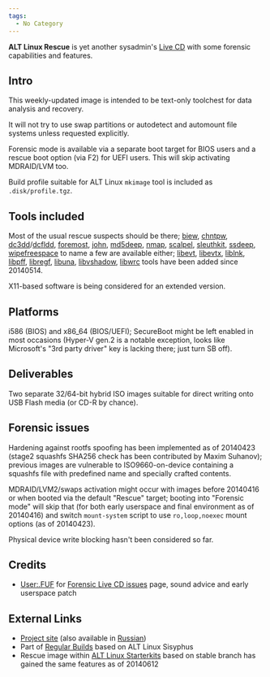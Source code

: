```yaml
---
tags:
  - No Category
---
```

**ALT Linux Rescue** is yet another sysadmin's [Live
CD](live_cd.md) with some forensic capabilities and features.

## Intro

This weekly-updated image is intended to be text-only toolchest for data
analysis and recovery.

It will not try to use swap partitions or autodetect and automount file
systems unless requested explicitly.

Forensic mode is available via a separate boot target for BIOS users and
a rescue boot option (via F2) for UEFI users. This will skip activating
MDRAID/LVM too.

Build profile suitable for ALT Linux `mkimage` tool is included as
`.disk/profile.tgz`.

## Tools included

Most of the usual rescue suspects should be there;
[biew](biew.md), [chntpw](chntpw "wikilink"),
[dc3dd](dc3dd.md)/[dcfldd](dcfldd "wikilink"),
[foremost](foremost.md), [john](john "wikilink"),
[md5deep](md5deep.md), [nmap](nmap "wikilink"),
[scalpel](scalpel.md), [sleuthkit](sleuthkit "wikilink"),
[ssdeep](ssdeep.md), [wipefreespace](wipefreespace "wikilink")
to name a few are available either; [libevt](libevt.md),
[libevtx](libevtx.md), [liblnk](liblnk "wikilink"),
[libpff](libpff.md), [libregf](libregf "wikilink"),
[libuna](libuna.md), [libvshadow](libvshadow "wikilink"),
[libwrc](libwrc.md) tools have been added since 20140514.

X11-based software is being considered for an extended version.

## Platforms

i586 (BIOS) and x86_64 (BIOS/UEFI); SecureBoot might be left enabled in
most occasions (Hyper-V gen.2 is a notable exception, looks like
Microsoft's "3rd party driver" key is lacking there; just turn SB off).

## Deliverables

Two separate 32/64-bit hybrid ISO images suitable for direct writing
onto USB Flash media (or CD-R by chance).

## Forensic issues

Hardening against rootfs spoofing has been implemented as of 20140423
(stage2 squashfs SHA256 check has been contributed by Maxim Suhanov);
previous images are vulnerable to ISO9660-on-device containing a
squashfs file with predefined name and specially crafted contents.

MDRAID/LVM2/swaps activation might occur with images before 20140416 or
when booted via the default "Rescue" target; booting into "Forensic
mode" will skip that (for both early userspace and final environment as
of 20140416) and switch `mount-system` script to use `ro,loop,noexec`
mount options (as of 20140423).

Physical device write blocking hasn't been considered so far.

## Credits

- [User:.FUF](user:.fuf.md) for [Forensic Live CD
  issues](forensic_live_cd_issues.md) page, sound advice and
  early userspace patch

## External Links

- [Project site](http://en.altlinux.org/Rescue) (also available in
  [Russian](http://www.altlinux.org/Rescue))
- Part of [Regular Builds](http://en.altlinux.org/Regular) based on ALT
  Linux Sisyphus
- Rescue image within [ALT Linux
  Starterkits](http://en.altlinux.org/Starterkits) based on stable
  branch has gained the same features as of 20140612